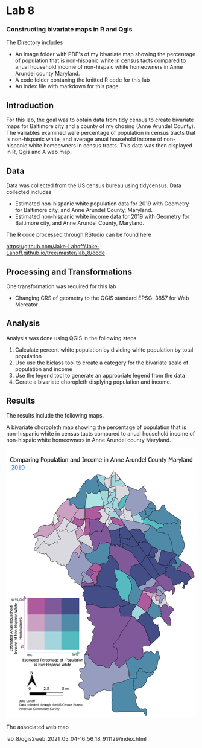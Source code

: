 # Lab 8
### Constructing bivariate maps in R and Qgis
The Directory includes 
- An image folder with PDF's of my bivariate map showing the percentage of population that is non-hispanic white in census tacts compared to anual household income of non-hispaic white homeowners in Anne Arundel county Maryland.
- A code folder contaning the knitted R code for this lab
- An index file with markdown for this page.

## Introduction
For this lab, the goal was to obtain data from tidy census to create bivariate maps for Baltimore city and a county of my chosing (Anne Arundel County). The variables examined were percentage of population in census tracts that is non-hispanic white, and average anual household income of non-hispanic white homeowners in census tracts. 
This data was then displayed in R, Qgis and A web map.

## Data
Data was collected from the US census bureau using tidycensus. 
Data collected includes
- Estimated non-hispanic white population data for 2019 with Geometry for Baltimore city, and Anne Arundel County, Maryland.
- Estimated non-hispanic white income data for 2019 with Geometry for Baltimore city, and Anne Arundel County, Maryland.

The R code processed through RStudio can be found here

https://github.com/Jake-Lahoff/Jake-Lahoff.github.io/tree/master/lab_8/code

## Processing and Transformations
One transformation was required for this lab
- Changing CRS of geometry to the QGIS standard EPSG: 3857 for Web Mercator

## Analysis
Analysis was done using QGIS in the following steps
1. Calculate percent white population by dividing white population by total population
2. Use use the biclass tool to create a category for the bivariate scale of population and income
3. Use the legend tool to generate an appropriate legend from the data
4. Gerate a bivariate choropleth displying population and income.

## Results
The results include the following maps.

A bivariate choropleth map showing the percentage of population that is non-hispanic white in census tacts compared to anual household income of non-hispaic white homeowners in Anne Arundel county Maryland.

<img src="images/ann_arundel_map.png?raw=true"/>

The associated web map

lab_8/qgis2web_2021_05_04-16_56_18_911129/index.html

